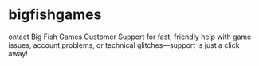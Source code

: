 # bigfishgames
ontact Big Fish Games Customer Support for fast, friendly help with game issues, account problems, or technical glitches—support is just a click away!
